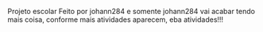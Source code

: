 Projeto escolar
Feito por johann284 e somente johann284
vai acabar tendo mais coisa, conforme mais atividades aparecem, eba atividades!!!
